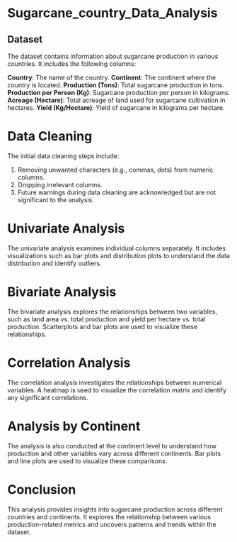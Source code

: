 # Sugarcane_country_Data_Analysis
## Dataset
The dataset contains information about sugarcane production in various countries. It includes the following columns:

**Country**: The name of the country.
**Continent**: The continent where the country is located.
**Production (Tons)**: Total sugarcane production in tons.
**Production per Person (Kg)**: Sugarcane production per person in kilograms.
**Acreage (Hectare)**: Total acreage of land used for sugarcane cultivation in hectares.
**Yield (Kg/Hectare)**: Yield of sugarcane in kilograms per hectare.

# Data Cleaning
The initial data cleaning steps include:

1. Removing unwanted characters (e.g., commas, dots) from numeric columns.
2. Dropping irrelevant columns.
3. Future warnings during data cleaning are acknowledged but are not significant to the analysis.

# Univariate Analysis
The univariate analysis examines individual columns separately. It includes visualizations such as bar plots and distribution plots to understand the data distribution and identify outliers.

# Bivariate Analysis
The bivariate analysis explores the relationships between two variables, such as land area vs. total production and yield per hectare vs. total production. Scatterplots and bar plots are used to visualize these relationships.

# Correlation Analysis
The correlation analysis investigates the relationships between numerical variables. A heatmap is used to visualize the correlation matrix and identify any significant correlations.

# Analysis by Continent
The analysis is also conducted at the continent level to understand how production and other variables vary across different continents. Bar plots and line plots are used to visualize these comparisons.

# Conclusion
This analysis provides insights into sugarcane production across different countries and continents. It explores the relationship between various production-related metrics and uncovers patterns and trends within the dataset.
